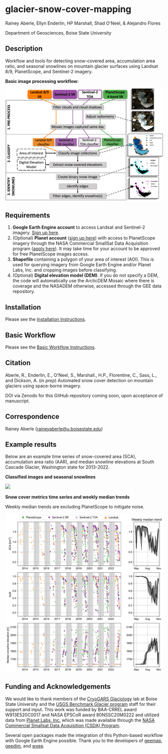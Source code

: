 # glacier-snow-cover-mapping

Rainey Aberle, Ellyn Enderlin, HP Marshall, Shad O'Neel, & Alejandro Flores

Department of Geosciences, Boise State University

## Description
Workflow and tools for detecting snow-covered area, accumulation area ratio, and seasonal snowlines on mountain glacier surfaces using Landsat 8/9, PlanetScope, and Sentinel-2 imagery.

__Basic image processing workflow:__

<img src='figures/fig04_methods_workflow.png' width='600'/>

## Requirements

1. __Google Earth Engine account__ to access Landsat and Sentinel-2 imagery. [Sign up here](https://earthengine.google.com/new_signup/).
2. (Optional) __Planet account__ ([sign up here](https://www.planet.com/signup/)) with access to PlanetScope imagery through the NASA Commercial SmallSat Data Acquisition program ([apply here](https://www.planet.com/markets/nasa/)). It may take time for your account to be approved for free PlanetScope images access.
3. __Shapefile__ containing a polygon of your area of interest (AOI). This is used for querying imagery from Google Earth Engine and/or Planet Labs, Inc. and cropping images before classifying.
4. (Optional) __Digital elevation model (DEM)__. If you do not specify a DEM, the code will automatically use the ArcticDEM Mosaic where there is coverage and the NASADEM otherwise, accessed through the GEE data repository.

## Installation
Please see the [Installation Instructions](https://github.com/RaineyAbe/snow-cover-mapping/blob/main/docs/installation_instructions.md).

## Basic Workflow
Please see the [Basic Workflow Instructions](https://github.com/RaineyAbe/snow-cover-mapping/blob/main/docs/basic_workflow.md).

## Citation

Aberle, R., Enderlin, E., O'Neel, S., Marshall., H.P., Florentine, C., Sass, L., and Dickson, A. (_in prep_) Automated snow cover detection on mountain glaciers using space-borne imagery.

DOI via Zenodo for this GitHub repository coming soon, upon acceptance of manuscript.

## Correspondence
Rainey Aberle (raineyaberle@u.boisestate.edu)

## Example results
Below are an example time series of snow-covered area (SCA), accumulation area ratio (AAR), and median snowline elevations at South Cascade Glacier, Washington state for 2013-2022.

__Classified images and seasonal snowlines__

![](figures/SouthCascadeGlacier_results_gif/output.gif)

__Snow cover metrics time series and weekly median trends__

Weekly median trends are excluding PlanetScope to mitigate noise.

<img src='figures/timeseries_SouthCascade_Glacier.png' width='700'>

## Funding and Acknowledgements
We would like to thank members of the [CryoGARS Glaciology](https://github.com/CryoGARS-Glaciology) lab at Boise State University and the [USGS Benchmark Glacier program](https://www.usgs.gov/programs/climate-research-and-development-program/science/usgs-benchmark-glacier-project) staff for their support and input. This work was funded by BAA-CRREL award W913E520C0017 and NASA EPSCoR award 80NSSC20M0222 and utilized data from [Planet Labs, Inc.](https://www.planet.com/) which was made available through the [NASA Commercial Smallsat Data Acquisition (CSDA) Program](https://www.earthdata.nasa.gov/esds/csda).

Several open packages made the integration of this Python-based workflow with Google Earth Engine possible. Thank you to the developers of [geemap](https://geemap.org/), [geedim](https://geedim.readthedocs.io/en/latest/index.html), and [wxee](https://wxee.readthedocs.io/en/latest/index.html).
